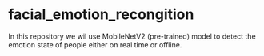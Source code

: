 # facial_emotion_recongition
In this repository we wil use MobileNetV2 (pre-trained) model to detect the emotion state of people either on real time or offline. 
